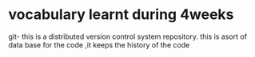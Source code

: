 # vocabulary learnt during 4weeks

git- this is a distributed version control system
repository. this is asort of data base for the code ,it keeps the history of the code
